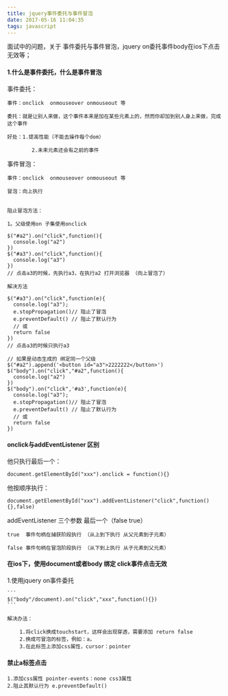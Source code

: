 ```yaml
---
title: jquery事件委托与事件冒泡
date: 2017-05-16 11:04:35
tags: javascript
---
```


面试中的问题，关于 事件委托与事件冒泡，jquery on委托事件body在ios下点击无效等；

<!-- more -->


#### 1.什么是事件委托，什么是事件冒泡

事件委托：

	事件：onclick  onmouseover onmouseout 等
	
	委托：就是让别人来做，这个事件本来是加在某些元素上的，然而你却加到别人身上来做，完成这个事件
	
	好处：1.提高性能（不能去操作每个dom）
	
			2.未来元素还会有之前的事件
			
			
			
			
事件冒泡：

	事件：onclick  onmouseover onmouseout 等
	
	冒泡：向上执行
	
	
	阻止冒泡方法：
	
	1。父级使用on 子集使用onclick
	


```
$("#a2").on("click",function(){
  console.log("a2")
})
$("#a3").on("click",function(){
  console.log("a3")
})
// 点击a3的时候，先执行a3，在执行a2 打开浏览器 （向上冒泡了）

解决方法

$("#a3").on("click",function(e){
  console.log("a3");
  e.stopPropagation()// 阻止了冒泡
  e.preventDefault() // 阻止了默认行为
  // 或
  return false
})
// 点击a3的时候只执行a3

// 如果是动态生成的 绑定同一个父级
$("#a2").append('<button id="a3">2222222</button>')
$("body").on("click","#a2",function(){
  console.log("a2")
})
$("body").on("click",'#a3',function(e){
  console.log("a3");
  e.stopPropagation()// 阻止了冒泡
  e.preventDefault() // 阻止了默认行为
  // 或
  return false
})

```	

			

#### onclick与addEventListener 区别

他只执行最后一个：

	document.getElementById("xxx").onclick = function(){}

他按顺序执行：

	document.getElementById("xxx").addEventListener("click",function(){},false)
	
addEventListener 三个参数 最后一个（false true）

	true  事件句柄在捕获阶段执行 （从上到下执行 从父元素到子元素）
	
	false 事件句柄在冒泡阶段执行 （从下到上执行 从子元素到父元素）
	


#### 在ios下，使用document或者body 绑定 click事件点击无效

1.使用jquery on事件委托

	```
	$("body"/document).on("click","xxx",function(){})
	```
	
	解决办法：
	
		1.将click换成touchstart，这样会出现穿透，需要添加 return false
		2.换成可冒泡的标签，例如：a，
		3.在此标签上添加css属性，cursor：pointer
		
		
#### 禁止a标签点击

	1.添加css属性 pointer-events：none css3属性
	2.阻止其默认行为 e.preventDefault() 	

	



